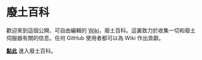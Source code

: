 # 廢土百科

歡迎來到這個公開、可自由編輯的 [Wiki](https://zh.wikipedia.org/wiki/Wiki)，廢土百科。這裏致力於收集一切和廢土伺服器有關的信息。任何 GitHub 使用者都可以為 Wiki 作出貢獻。

**[點此](https://github.com/tszhangchan/mcfallout-wiki/wiki)** 進入廢土百科。
